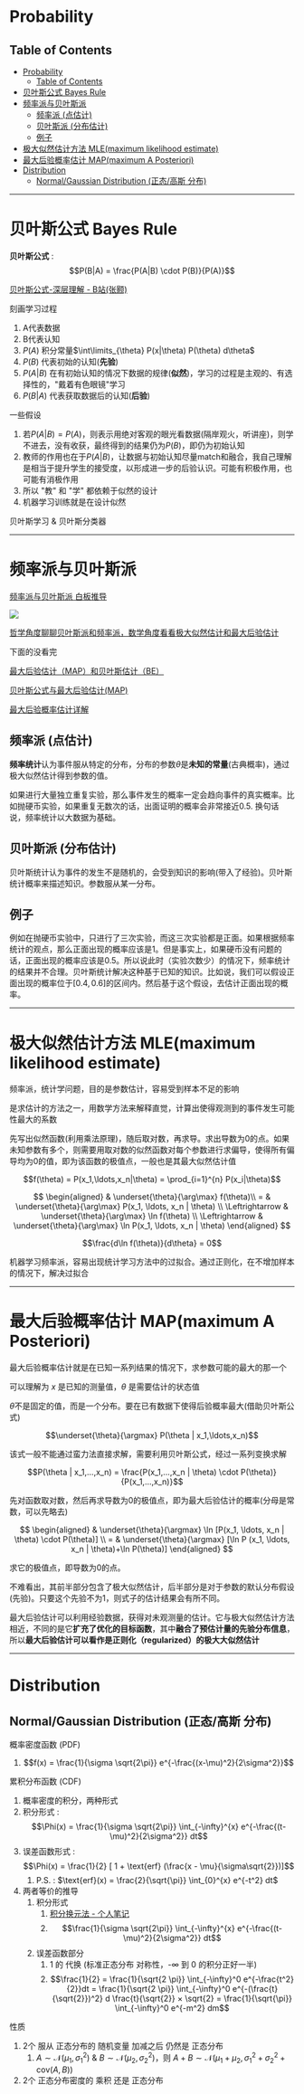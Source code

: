 # Probability

## Table of Contents
- [Probability](#probability)
  - [Table of Contents](#table-of-contents)
- [贝叶斯公式 Bayes Rule](#贝叶斯公式-bayes-rule)
- [频率派与贝叶斯派](#频率派与贝叶斯派)
  - [频率派 (点估计)](#频率派-点估计)
  - [贝叶斯派 (分布估计)](#贝叶斯派-分布估计)
  - [例子](#例子)
- [极大似然估计方法 MLE(maximum likelihood estimate)](#极大似然估计方法-mlemaximum-likelihood-estimate)
- [最大后验概率估计 MAP(maximum A Posteriori)](#最大后验概率估计-mapmaximum-a-posteriori)
- [Distribution](#distribution)
  - [Normal/Gaussian Distribution (正态/高斯 分布)](#normalgaussian-distribution-正态高斯-分布)

---



# 贝叶斯公式 Bayes Rule

**贝叶斯公式** : $$P(B|A) = \frac{P(A|B) \cdot P(B)}{P(A)}$$

[贝叶斯公式-深层理解 - B站(张颢)](https://www.bilibili.com/video/BV19V411o7Pu/)

刻画学习过程
1. A代表数据
2. B代表认知
3. $P(A)$ 积分常量$\int\limits_{\theta} P(x|\theta) P(\theta) d\theta$
4. $P(B)$ 代表初始的认知(**先验**)
5. $P(A|B)$ 在有初始认知的情况下数据的规律(**似然**)，学习的过程是主观的、有选择性的，"戴着有色眼镜"学习
6. $P(B|A)$ 代表获取数据后的认知(**后验**)

一些假设
1. 若$P(A|B) = P(A)$，则表示用绝对客观的眼光看数据(隔岸观火，听讲座)，则学不进去，没有收获，最终得到的结果仍为$P(B)$，即仍为初始认知
2. 教师的作用也在于$P(A|B)$，让数据与初始认知尽量match和融合，我自己理解是相当于提升学生的接受度，以形成进一步的后验认识。可能有积极作用，也可能有消极作用
3. 所以 "教" 和 "学" 都依赖于似然的设计
4. 机器学习训练就是在设计似然


贝叶斯学习 & 贝叶斯分类器


---

# 频率派与贝叶斯派

[频率派与贝叶斯派 白板推导](https://www.bilibili.com/video/BV1cW411C7RS/)

![](Pics/bayes001.png)

[哲学角度聊聊贝叶斯派和频率派，数学角度看看极大似然估计和最大后验估计](https://www.bilibili.com/video/BV1Ea4y1J7Jq/)

下面的没看完

[最大后验估计（MAP）和贝叶斯估计（BE）](https://zhuanlan.zhihu.com/p/59707299)

[贝叶斯公式与最大后验估计(MAP) ](https://www.cnblogs.com/bingjianing/p/9182798.html)

[最大后验概率估计详解](https://blog.csdn.net/fq_wallow/article/details/104383057)

## 频率派 (点估计)

**频率统计**认为事件服从特定的分布，分布的参数$\theta$是**未知的常量**(古典概率)，通过极大似然估计得到参数的值。

如果进行大量独立重复实验，那么事件发生的概率一定会趋向事件的真实概率。比如抛硬币实验，如果重复无数次的话，出面证明的概率会非常接近0.5. 换句话说，频率统计以大数据为基础。

## 贝叶斯派 (分布估计)

贝叶斯统计认为事件的发生不是随机的，会受到知识的影响(带入了经验)。贝叶斯统计概率来描述知识。参数服从某一分布。

## 例子

例如在抛硬币实验中，只进行了三次实验，而这三次实验都是正面。如果根据频率统计的观点，那么正面出现的概率应该是1。但是事实上，如果硬币没有问题的话，正面出现的概率应该是0.5。所以说此时（实验次数少）的情况下，频率统计的结果并不合理。贝叶斯统计解决这种基于已知的知识。比如说，我们可以假设正面出现的概率位于$[0.4,0.6]$的区间内。然后基于这个假设，去估计正面出现的概率。


---

# 极大似然估计方法 MLE(maximum likelihood estimate)

频率派，统计学问题，目的是参数估计，容易受到样本不足的影响

是求估计的方法之一，用数学方法来解释直觉，计算出使得观测到的事件发生可能性最大的系数

先写出似然函数(利用乘法原理)，随后取对数，再求导。求出导数为0的点。如果未知参数有多个，则需要用取对数的似然函数对每个参数进行求偏导，使得所有偏导均为0的值，即为该函数的极值点，一般也是其最大似然估计值

$$f(\theta) = P(x_1,\ldots,x_n|\theta) = \prod_{i=1}^{n} P(x_i|\theta)$$

$$
\begin{aligned}
& \underset{\theta}{\arg\max} f(\theta)\\
= & \underset{\theta}{\arg\max} P(x_1, \ldots, x_n | \theta)  \\
\Leftrightarrow & \underset{\theta}{\arg\max} \ln f(\theta) \\
\Leftrightarrow  & \underset{\theta}{\arg\max} \ln P(x_1, \ldots, x_n | \theta)
\end{aligned}
$$

$$\frac{d\ln f(\theta)}{d\theta} = 0$$

机器学习频率派，容易出现统计学习方法中的过拟合。通过正则化，在不增加样本的情况下，解决过拟合

---

# 最大后验概率估计 MAP(maximum A Posteriori)

最大后验概率估计就是在已知一系列结果的情况下，求参数可能的最大的那一个

可以理解为 $x$ 是已知的测量值，$\theta$ 是需要估计的状态值

$\theta$不是固定的值，而是一个分布。要在已有数据下使得后验概率最大(借助贝叶斯公式)

$$\underset{\theta}{\argmax} P(\theta | x_1,\ldots,x_n)$$

该式一般不能通过蛮力法直接求解，需要利用贝叶斯公式，经过一系列变换求解

$$P(\theta | x_1,...,x_n) = \frac{P(x_1,...,x_n | \theta) \cdot P(\theta)}{P(x_1,...,x_n)}$$

先对函数取对数，然后再求导数为0的极值点，即为最大后验估计的概率(分母是常数，可以先略去)

$$
\begin{aligned}
& \underset{\theta}{\argmax} \ln [P(x_1, \ldots, x_n | \theta) \cdot P(\theta)] \\
= & \underset{\theta}{\argmax} [\ln P (x_1, \ldots, x_n | \theta)+\ln P(\theta)]
\end{aligned}
$$

求它的极值点，即导数为0的点。

不难看出，其前半部分包含了极大似然估计，后半部分是对于参数的默认分布假设(先验)。只要这个先验不为1，则式子的估计结果会有所不同。

最大后验估计可以利用经验数据，获得对未观测量的估计。它与极大似然估计方法相近，不同的是它**扩充了优化的目标函数**，其中**融合了预估计量的先验分布信息**，所以**最大后验估计可以看作是正则化（regularized）的极大大似然估计**

---

# Distribution

## Normal/Gaussian Distribution (正态/高斯 分布)

概率密度函数 (PDF)
1. $$f(x) = \frac{1}{\sigma \sqrt{2\pi}} e^{-\frac{(x-\mu)^2}{2\sigma^2}}$$

累积分布函数 (CDF)
1. 概率密度的积分，两种形式
2. 积分形式 : $$\Phi(x) = \frac{1}{\sigma \sqrt{2\pi}} \int_{-\infty}^{x} e^{-\frac{(t-\mu)^2}{2\sigma^2}} dt$$
3. 误差函数形式 : $$\Phi(x) = \frac{1}{2} [ 1 + \text{erf} (\frac{x - \mu}{\sigma\sqrt{2}})]$$
   1. P.S. : $\text{erf}(x) = \frac{2}{\sqrt{\pi}} \int_{0}^{x} e^{-t^2} dt$
3. 两者等价的推导
   1. 积分形式
      1. [积分换元法 - 个人笔记](../Calculus/Calculus.md#integration-by-substitution---积分换元法)
      2. $$\frac{1}{\sigma \sqrt{2\pi}} \int_{-\infty}^{x} e^{-\frac{(t-\mu)^2}{2\sigma^2}} dt$$
   2. 误差函数部分
      1. 1 的 代换 (标准正态分布 对称性，-∞ 到 0 的积分正好一半)
      2. $$\frac{1}{2} = \frac{1}{\sqrt{2 \pi}} \int_{-\infty}^0 e^{-\frac{t^2}{2}}dt = \frac{1}{\sqrt{2 \pi}} \int_{-\infty}^0 e^{-(\frac{t}{\sqrt{2}})^2} d \frac{t}{\sqrt{2}} × \sqrt{2} = \frac{1}{\sqrt{\pi}} \int_{-\infty}^0 e^{-m^2} dm$$


性质
1. 2个 服从 正态分布的 随机变量 加减之后 仍然是 正态分布
   1. $A \sim \mathcal{N}(\mu_1, \sigma_1 ^2)$ & $B \sim \mathcal{N}(\mu_2, \sigma_2 ^2)$，则 $A+B \sim \mathcal{N}(\mu_1 + \mu_2, \sigma_1 ^2 + \sigma_2 ^2 + \text{cov}(A, B))$
2. 2个 正态分布密度的 乘积 还是 正态分布


